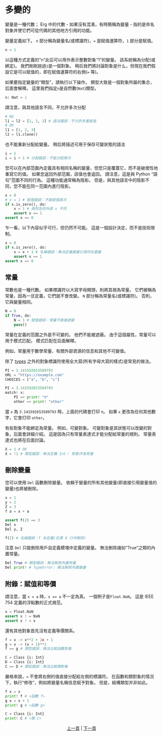 # 多變的

變量是一種代數； Erg 中的代數 - 如果沒有混淆，有時簡稱為變量 - 指的是命名對象并使它們可從代碼的其他地方引用的功能。

變量定義如下。
`n` 部分稱為變量名(或標識符)，`=` 是賦值運算符，`1` 部分是賦值。

```python
n = 1
```

以這種方式定義的“n”此后可以用作表示整數對象“1”的變量。 該系統稱為分配(或綁定)。
我們剛剛說過`1`是一個對象。 稍后我們將討論對象是什么，但現在我們假設它是可以賦值的，即在賦值運算符的右側(`=` 等)。

如果要指定變量的“類型”，請執行以下操作。 類型大致是一個對象所屬的集合，后面會解釋。
這里我們指定`n`是自然數(`Nat`)類型。

```python
n: Nat = 1
```

請注意，與其他語言不同，不允許多次分配

```python
# NG
l1 = l2 = [1, 2, 3] # 語法錯誤：不允許多重賦值
# OK
l1 = [1, 2, 3]
l2 = l1.clone()
```

也不能重新分配給變量。 稍后將描述可用于保存可變狀態的語法

```python
i = 1
i = i + 1 # 分配錯誤：不能分配兩次
```

您可以在內部范圍內定義具有相同名稱的變量，但您只是覆蓋它，而不是破壞性地重寫它的值。 如果您返回外部范圍，該值也會返回。
請注意，這是與 Python “語句”范圍不同的行為。
這種功能通常稱為陰影。 但是，與其他語言中的陰影不同，您不能在同一范圍內進行陰影。

```python
x = 0
# x = 1 # 賦值錯誤：不能賦值兩次
if x.is_zero(), do:
    x = 1 # 與同名的外部 x 不同
    assert x == 1
assert x == 0
```

乍一看，以下內容似乎可行，但仍然不可能。 這是一個設計決定，而不是技術限制。

```python
x = 0
if x.is_zero(), do:
    x = x + 1 # 名稱錯誤：無法定義變量引用同名變量
    assert x == 1
assert x == 0
```

## 常量

常數也是一種代數。 如果標識符以大寫字母開頭，則將其視為常量。 它們被稱為常量，因為一旦定義，它們就不會改變。
`N` 部分稱為常量名(或標識符)。 否則，它與變量相同。

```python
N = 0
if True, do:
    N = 1 # 賦值錯誤：常量不能被遮蔽
    pass()
```

常量在定義的范圍之外是不可變的。 他們不能被遮蔽。 由于這個屬性，常量可以用于模式匹配。 模式匹配在后面解釋。

例如，常量用于數學常量、有關外部資源的信息和其他不可變值。

除了 [types](./type/01_type_system.md) 之外的對象標識符使用全大寫(所有字母大寫的樣式)是常見的做法。

```python
PI = 3.141592653589793
URL = "https://example.com"
CHOICES = ["a", "b", "c"]
```

```python
PI = 3.141592653589793
match! x:
    PI => print! "π"
    other => print! "other"
```

當 `x` 為 `3.141592653589793` 時，上面的代碼會打印 `π`。 如果 `x` 更改為任何其他數字，它會打印 `other`。

有些對象不能綁定為常量。 例如，可變對象。 可變對象是其狀態可以改變的對象，后面會詳細介紹。
這是因為只有常量表達式才能分配給常量的規則。 常量表達式也將在后面討論。

```python
X = 1 # OK
X = !1 # 類型錯誤：無法定義 Int！ 對象作為常量
```

## 刪除變量

您可以使用 `Del` 函數刪除變量。 依賴于變量的所有其他變量(即直接引用變量值的變量)也將被刪除。

```python
x = 1
y = 2
Z = 3
f a = x + a

assert f(2) == 3
Del x
Del y, Z

f(2) # 名稱錯誤：f 未定義(在第 6 行中刪除)
```

注意 `Del` 只能刪除用戶自定義模塊中定義的變量。 無法刪除諸如“True”之類的內置常量。

```python
Del True # 類型錯誤：無法刪除內置常量
Del print! # TypeError: 無法刪除內置變量
```

## 附錄：賦值和等價

請注意，當 `x = a` 時，`x == a` 不一定為真。 一個例子是`Float.NaN`。 這是 IEEE 754 定義的浮點數的正式規范。

```python
x = Float.NaN
assert x ! = NaN
assert x ! = x
```

還有其他對象首先沒有定義等價關系。

```python
f = x -> x**2 + 2x + 1
g = x -> (x + 1)**2
f == g # 類型錯誤：無法比較函數對象

C = Class {i: Int}
D = Class {i: Int}
C == D # 類型錯誤：無法比較類對象
```

嚴格來說，`=` 不會將右側的值直接分配給左側的標識符。
在函數和類對象的情況下，執行“修改”，例如將變量名稱信息賦予對象。 但是，結構類型并非如此。

```python
f x = x
print! f # <函數 f>
g x = x + 1
print! g # <函數 g>

C = Class {i: Int}
print! C # <類 C>
```

<p align='center'>
    <a href='./01_literal.md'>上一頁</a> | <a href='./03_declaration.md'>下一頁</a>
</p>
